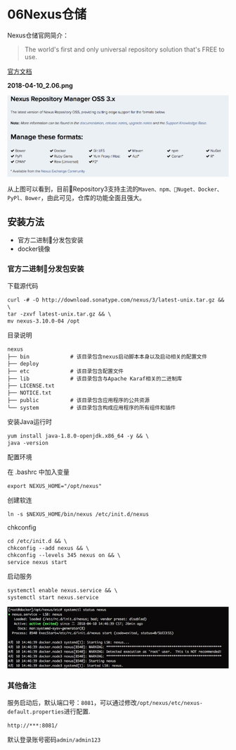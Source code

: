 06Nexus仓储
===

Nexus仓储官网简介：
> The world's first and only universal repository solution that's FREE to use. 

[官方文档](https://help.sonatype.com/repomanager3)

**2018-04-10_2.06.png**

![nexus](img.resource/2018-04-10_2.06.png)

从上图可以看到，目前Repository3支持主流的`Maven、npm、Nuget、Docker、PyPl、Bower`，由此可见，仓库的功能全面且强大。

## 安装方法

* 官方二进制分发包安装
* docker镜像

### 官方二进制分发包安装

下载源代码

```shell
curl -# -O http://download.sonatype.com/nexus/3/latest-unix.tar.gz && \
tar -zxvf latest-unix.tar.gz && \
mv nexus-3.10.0-04 /opt
```

目录说明

```shell
nexus
├── bin             # 该目录包含nexus启动脚本本身以及启动相关的配置文件
├── deploy          
├── etc             # 该目录包含配置文件
├── lib             # 该目录包含与Apache Karaf相关的二进制库
├── LICENSE.txt     
├── NOTICE.txt      
├── public          # 该目录包含应用程序的公共资源
└── system          # 该目录包含构成应用程序的所有组件和插件
```

安装Java运行时

```shell
yum install java-1.8.0-openjdk.x86_64 -y && \
java -version
```

配置环境

在 .bashrc 中加入变量

```shell
export NEXUS_HOME="/opt/nexus"
```

创建软连

```shell
ln -s $NEXUS_HOME/bin/nexus /etc/init.d/nexus
```

chkconfig

```shell
cd /etc/init.d && \
chkconfig --add nexus && \
chkconfig --levels 345 nexus on && \
service nexus start
```

启动服务

```shell
systemctl enable nexus.service && \
systemctl start nexus.service
```

![启动成功](img.resource/2018-04-10_3.13.png)

### 其他备注

服务启动后，默认端口号：`8081`，可以通过修改`/opt/nexus/etc/nexus-default.properties`进行配置.

```shell
http://***:8081/
```

默认登录账号密码`admin/admin123`